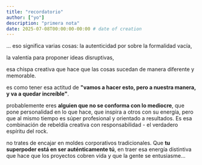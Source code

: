 ```yaml
---
title: "recordatorio"
author: ["yo"]
description: "primera nota"
date: 2025-07-08T00:00:00-00:00 # date of creation
---
```


... eso significa varias cosas: la autenticidad por sobre la formalidad vacía, 

la valentía para proponer ideas disruptivas, 

esa chispa creativa que hace que las cosas sucedan de manera diferente y memorable. 

es como tener esa actitud de **"vamos a hacer esto, pero a nuestra manera, y va a quedar increíble"**.

probablemente eres **alguien que no se conforma con lo mediocre**, que pone personalidad en lo que hace, que inspira a otros con su energía, pero que al mismo tiempo es súper profesional y orientado a resultados. Es esa combinación de rebeldía creativa con responsabilidad - el verdadero espíritu del rock.

no trates de encajar en moldes corporativos tradicionales. Que **tu superpoder está en ser auténticamente tú**, en traer esa energía distintiva que hace que los proyectos cobren vida y que la gente se entusiasme...
